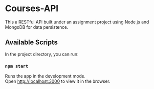 # Courses-API
This a RESTful API built under an assignment project using Node.js and MongoDB for data persistence.

## Available Scripts

 In the project directory, you can run:

 ### `npm start`
 
 Runs the app in the development mode.\
 Open [http://localhost:3000](http://localhost:3000) to view it in the browser.

